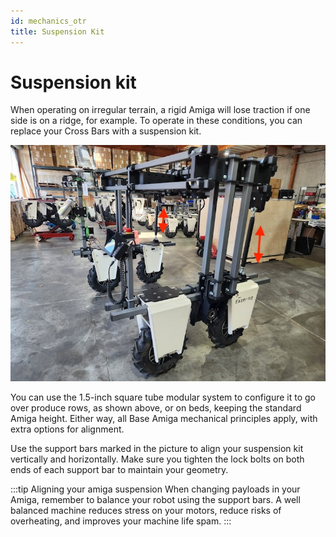 ```yaml
---
id: mechanics_otr
title: Suspension Kit
---
```

# Suspension kit

When operating on irregular terrain, a rigid Amiga will lose traction if one side is on a ridge,
for example. To operate in these conditions, you can replace your Cross Bars with a suspension kit.

![image of an Over The Roll Suspension Kit in Amiga](./assets/otr.jpeg)

You can use the 1.5-inch square tube modular system to configure it to go over produce rows, as
shown above, or on beds, keeping the standard Amiga height. Either way, all Base Amiga mechanical
principles apply, with extra options for alignment.

Use the support bars marked in the picture to align your suspension kit vertically and
horizontally. Make sure you tighten the lock bolts on both ends of each support bar to
maintain your geometry.

:::tip Aligning your amiga suspension
When changing payloads in your Amiga, remember to balance your robot using the support
bars. A well balanced machine reduces stress on your motors, reduce risks of overheating, and
improves your machine life spam.
:::
